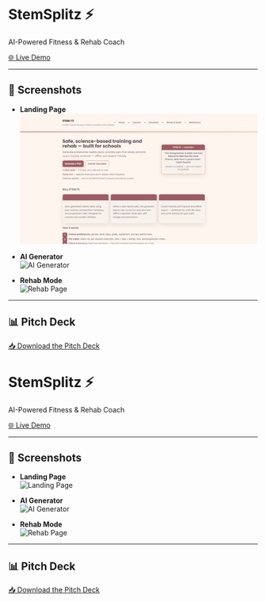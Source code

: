 # StemSplitz ⚡
AI-Powered Fitness & Rehab Coach

[🌐 Live Demo](https://stemsplitzzz.netlify.app/)  

---

## 📸 Screenshots

- **Landing Page**  
  ![Landing Page](public/screenshots/stemsplitz.png)

- **AI Generator**  
  ![AI Generator](public/screenshot-generator.png)

- **Rehab Mode**  
  ![Rehab Page](public/screenshot-rehab.png)

---

## 📊 Pitch Deck
[📥 Download the Pitch Deck](public/StemSplitz-Pitch-Deck.pdf)
# StemSplitz ⚡
AI-Powered Fitness & Rehab Coach

[🌐 Live Demo](https://stemsplitzz.netlify.app/)  

---

## 📸 Screenshots

- **Landing Page**  
  ![Landing Page](public/screenshot-landing.png)

- **AI Generator**  
  ![AI Generator](public/screenshot-generator.png)

- **Rehab Mode**  
  ![Rehab Page](public/screenshot-rehab.png)

---

## 📊 Pitch Deck
[📥 Download the Pitch Deck](public/StemSplitz-Pitch-Deck.pdf)
